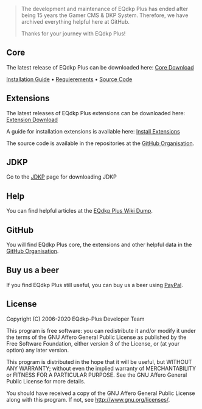 >The development and maintenance of EQdkp Plus has ended after being 15 years the Gamer CMS & DKP System. Therefore, we have archived everything helpful here at GitHub.
>
>Thanks for your journey with EQdkp Plus!

## Core
The latest release of EQdkp Plus can be downloaded here: [Core Download](/packages/core/fullpackage.zip)

[Installation Guide](https://eqdkpplus.github.io/wiki/wiki/Installation.html) • [Requierements](requirements) • [Source Code](https://github.com/EQdkpPlus/core)

## Extensions
The latest releases of EQdkp Plus extensions can be downloaded here: [Extension Download](/packages/extensions/index.html)

A guide for installation extensions is available here: [Install Extensions](https://eqdkpplus.github.io/wiki/wiki/Install_Extensions.html)

The source code is available in the repositories at the [GitHub Organisation](https://github.com/EQdkpPlus).

## JDKP
Go to the [JDKP](jdkp) page for downloading JDKP

## Help
You can find helpful articles at the [EQdkp Plus Wiki Dump](https://eqdkpplus.github.io/wiki/wiki/index.html).

## GitHub
You will find EQdkp Plus core, the extensions and other helpful data in the [GitHub Organisation](https://github.com/EQdkpPlus).

## Buy us a beer
If you find EQdkp Plus still useful, you can buy us a beer using [PayPal](https://paypal.me/EQdkpPlus).

## License
Copyright (C) 2006-2020 EQdkp-Plus Developer Team

This program is free software: you can redistribute it and/or modify it under the terms of the GNU Affero General Public License as published by the Free Software Foundation, either version 3 of the License, or (at your option) any later version.

This program is distributed in the hope that it will be useful, but WITHOUT ANY WARRANTY; without even the implied warranty of MERCHANTABILITY or FITNESS FOR A PARTICULAR PURPOSE.  See the GNU Affero General Public License for more details.

You should have received a copy of the GNU Affero General Public License along with this program.  If not, see <http://www.gnu.org/licenses/>.


